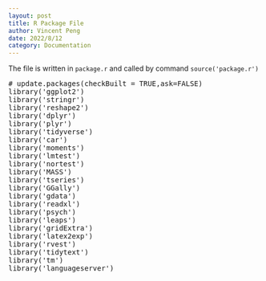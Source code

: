 ```yaml
---
layout: post
title: R Package File
author: Vincent Peng
date: 2022/8/12
category: Documentation
---
```


The file is written in `package.r` and called by command `source('package.r')`

<div class="content">
<pre>
# update.packages(checkBuilt = TRUE,ask=FALSE)
library('ggplot2')
library('stringr')
library('reshape2')
library('dplyr')
library('plyr')
library('tidyverse')
library('car')
library('moments')
library('lmtest')
library('nortest')
library('MASS')
library('tseries')
library('GGally')
library('gdata')
library('readxl')
library('psych')
library('leaps')
library('gridExtra')
library('latex2exp')
library('rvest')
library('tidytext')
library('tm')
library('languageserver')
</pre>
</div>